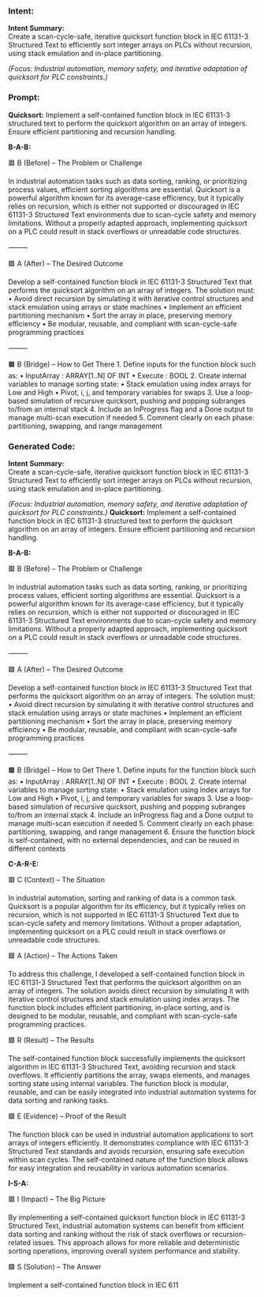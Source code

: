 ### Intent:
**Intent Summary:**  
Create a scan-cycle-safe, iterative quicksort function block in IEC 61131-3 Structured Text to efficiently sort integer arrays on PLCs without recursion, using stack emulation and in-place partitioning.  

*(Focus: Industrial automation, memory safety, and iterative adaptation of quicksort for PLC constraints.)*

### Prompt:
**Quicksort:**
Implement a self-contained function block in IEC 61131-3 structured text to perform the quicksort algorithm on an array of integers. Ensure efficient partitioning and recursion handling.

**B-A-B:**

🟥 B (Before) – The Problem or Challenge

In industrial automation tasks such as data sorting, ranking, or prioritizing process values, efficient sorting algorithms are essential. Quicksort is a powerful algorithm known for its average-case efficiency, but it typically relies on recursion, which is either not supported or discouraged in IEC 61131-3 Structured Text environments due to scan-cycle safety and memory limitations. Without a properly adapted approach, implementing quicksort on a PLC could result in stack overflows or unreadable code structures.

⸻

🟩 A (After) – The Desired Outcome

Develop a self-contained function block in IEC 61131-3 Structured Text that performs the quicksort algorithm on an array of integers. The solution must:
	•	Avoid direct recursion by simulating it with iterative control structures and stack emulation using arrays or state machines
	•	Implement an efficient partitioning mechanism
	•	Sort the array in place, preserving memory efficiency
	•	Be modular, reusable, and compliant with scan-cycle-safe programming practices

⸻

🟧 B (Bridge) – How to Get There
	1.	Define inputs for the function block such as:
	•	InputArray : ARRAY[1..N] OF INT
	•	Execute : BOOL
	2.	Create internal variables to manage sorting state:
	•	Stack emulation using index arrays for Low and High
	•	Pivot, i, j, and temporary variables for swaps
	3.	Use a loop-based simulation of recursive quicksort, pushing and popping subranges to/from an internal stack
	4.	Include an InProgress flag and a Done output to manage multi-scan execution if needed
	5.	Comment clearly on each phase: partitioning, swapping, and range management

### Generated Code:
**Intent Summary:**  
Create a scan-cycle-safe, iterative quicksort function block in IEC 61131-3 Structured Text to efficiently sort integer arrays on PLCs without recursion, using stack emulation and in-place partitioning.  

*(Focus: Industrial automation, memory safety, and iterative adaptation of quicksort for PLC constraints.)*
**Quicksort:**
Implement a self-contained function block in IEC 61131-3 structured text to perform the quicksort algorithm on an array of integers. Ensure efficient partitioning and recursion handling.

**B-A-B:**

🟥 B (Before) – The Problem or Challenge

In industrial automation tasks such as data sorting, ranking, or prioritizing process values, efficient sorting algorithms are essential. Quicksort is a powerful algorithm known for its average-case efficiency, but it typically relies on recursion, which is either not supported or discouraged in IEC 61131-3 Structured Text environments due to scan-cycle safety and memory limitations. Without a properly adapted approach, implementing quicksort on a PLC could result in stack overflows or unreadable code structures.

⸻

🟩 A (After) – The Desired Outcome

Develop a self-contained function block in IEC 61131-3 Structured Text that performs the quicksort algorithm on an array of integers. The solution must:
	•	Avoid direct recursion by simulating it with iterative control structures and stack emulation using arrays or state machines
	•	Implement an efficient partitioning mechanism
	•	Sort the array in place, preserving memory efficiency
	•	Be modular, reusable, and compliant with scan-cycle-safe programming practices

⸻

🟧 B (Bridge) – How to Get There
	1.	Define inputs for the function block such as:
	•	InputArray : ARRAY[1..N] OF INT
	•	Execute : BOOL
	2.	Create internal variables to manage sorting state:
	•	Stack emulation using index arrays for Low and High
	•	Pivot, i, j, and temporary variables for swaps
	3.	Use a loop-based simulation of recursive quicksort, pushing and popping subranges to/from an internal stack
	4.	Include an InProgress flag and a Done output to manage multi-scan execution if needed
	5.	Comment clearly on each phase: partitioning, swapping, and range management
	6.	Ensure the function block is self-contained, with no external dependencies, and can be reused in different contexts

**C-A-R-E:**

🟥 C (Context) – The Situation

In industrial automation, sorting and ranking of data is a common task. Quicksort is a popular algorithm for its efficiency, but it typically relies on recursion, which is not supported in IEC 61131-3 Structured Text due to scan-cycle safety and memory limitations. Without a proper adaptation, implementing quicksort on a PLC could result in stack overflows or unreadable code structures.

🟩 A (Action) – The Actions Taken

To address this challenge, I developed a self-contained function block in IEC 61131-3 Structured Text that performs the quicksort algorithm on an array of integers. The solution avoids direct recursion by simulating it with iterative control structures and stack emulation using index arrays. The function block includes efficient partitioning, in-place sorting, and is designed to be modular, reusable, and compliant with scan-cycle-safe programming practices.

🟩 R (Result) – The Results

The self-contained function block successfully implements the quicksort algorithm in IEC 61131-3 Structured Text, avoiding recursion and stack overflows. It efficiently partitions the array, swaps elements, and manages sorting state using internal variables. The function block is modular, reusable, and can be easily integrated into industrial automation systems for data sorting and ranking tasks.

🟩 E (Evidence) – Proof of the Result

The function block can be used in industrial automation applications to sort arrays of integers efficiently. It demonstrates compliance with IEC 61131-3 Structured Text standards and avoids recursion, ensuring safe execution within scan cycles. The self-contained nature of the function block allows for easy integration and reusability in various automation scenarios.

**I-S-A:**

🟥 I (Impact) – The Big Picture

By implementing a self-contained quicksort function block in IEC 61131-3 Structured Text, industrial automation systems can benefit from efficient data sorting and ranking without the risk of stack overflows or recursion-related issues. This approach allows for more reliable and deterministic sorting operations, improving overall system performance and stability.

🟩 S (Solution) – The Answer

Implement a self-contained function block in IEC 611
